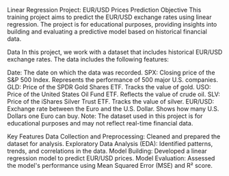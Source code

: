 Linear Regression Project: EUR/USD Prices Prediction
Objective
This training project aims to predict the EUR/USD exchange rates using linear regression. The project is for educational purposes, providing insights into building and evaluating a predictive model based on historical financial data.

Data
In this project, we work with a dataset that includes historical EUR/USD exchange rates. The data includes the following features:

Date: The date on which the data was recorded.
SPX: Closing price of the S&P 500 Index. Represents the performance of 500 major U.S. companies.
GLD: Price of the SPDR Gold Shares ETF. Tracks the value of gold.
USO: Price of the United States Oil Fund ETF. Reflects the value of crude oil.
SLV: Price of the iShares Silver Trust ETF. Tracks the value of silver.
EUR/USD: Exchange rate between the Euro and the U.S. Dollar. Shows how many U.S. Dollars one Euro can buy.
Note: The dataset used in this project is for educational purposes and may not reflect real-time financial data.

Key Features
Data Collection and Preprocessing: Cleaned and prepared the dataset for analysis.
Exploratory Data Analysis (EDA): Identified patterns, trends, and correlations in the data.
Model Building: Developed a linear regression model to predict EUR/USD prices.
Model Evaluation: Assessed the model's performance using Mean Squared Error (MSE) and R² score.

